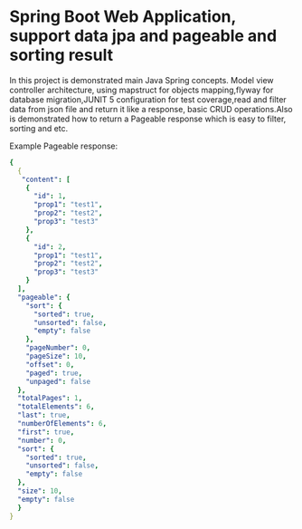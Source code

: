 # Spring Boot Web Application, support data jpa and pageable and sorting result

In this project is demonstrated main Java Spring concepts.
Model view controller architecture, using mapstruct for objects mapping,flyway for database migration,JUNIT 5 configuration for test coverage,read and filter data from json file and return it like a response, basic CRUD operations.Also is demonstrated how to return a Pageable response which is easy to filter, sorting and etc.

Example Pageable response:

```yaml
{
  {
   "content": [
    {
      "id": 1,
      "prop1": "test1",
      "prop2": "test2",
      "prop3": "test3"
    },
    {
      "id": 2,
      "prop1": "test1",
      "prop2": "test2",
      "prop3": "test3"
    }
  ],
  "pageable": {
    "sort": {
      "sorted": true,
      "unsorted": false,
      "empty": false
    },
    "pageNumber": 0,
    "pageSize": 10,
    "offset": 0,
    "paged": true,
    "unpaged": false
  },
  "totalPages": 1,
  "totalElements": 6,
  "last": true,
  "numberOfElements": 6,
  "first": true,
  "number": 0,
  "sort": {
    "sorted": true,
    "unsorted": false,
    "empty": false
  },
  "size": 10,
  "empty": false
  }
}
